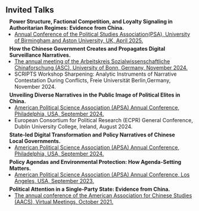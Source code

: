 <h1 id="invited-talks"></h1>

<h2 style="margin: 60px 0px 10px;">Invited Talks</h2>

<h4 style="margin:0 10px 0;">Power Structure, Factional Competition, and Loyalty Signaling in Authoritarian Regimes: Evidence from China.</h4>

<ul style="margin:0 0 5px;">
  <li><a href="https://www.psa.ac.uk/events/psa-annual-conference"><autocolor>Annual Conference of the Political Studies Association(PSA), University of Birmingham and Aston University, UK, April 2025.</autocolor></a></li>
</ul>

<h4 style="margin:0 10px 0;">How the Chinese Government Creates and Propagates Digital Surveillance Narratives.</h4>

<ul style="margin:0 0 5px;">
  <li><a href="https://www.cassis.uni-bonn.de/en/news/2024-asc-annual-meeting"><autocolor>The annual meeting of the Arbeitskreis Sozialwissenschaftliche Chinaforschung (ASC), University of Bonn, Germany, November 2024.</autocolor></a></li>
  <li>SCRIPTS Workshop Sharpening: Analytic Instruments of Narrative Contestation During Conflicts, Freie Universität Berlin,Germany, November 2024.</li>
</ul>

<h4 style="margin:0 10px 0;">Unveiling Diverse Narratives in the Public Image of Political Elites in China.</h4>

<ul style="margin:0 0 5px;">
  <li><a href="https://convention2.allacademic.com/one/apsa/apsa24/index.php?cmd=Online+Program+View+Session&selected_session_id=2160536&PHPSESSID=safsa41fd3c4r3vasbn5nsplgp"><autocolor>American Political Science Association (APSA) Annual Conference, Philadelphia, USA, September 2024.</autocolor></a></li>
  <li>European Consortium for Political Research (ECPR) General Conference, Dublin University College, Ireland, August 2024.</li>
</ul>

<h4 style="margin:0 10px 0;">State-led Digital Transformation and Policy Narratives of Chinese Local Governments.</h4>

<ul style="margin:0 0 5px;">
  <li><a href="https://convention2.allacademic.com/one/apsa/apsa24/index.php?cmd=Online+Program+View+Session&selected_session_id=2145321&PHPSESSID=safsa41fd3c4r3vasbn5nsplgp"><autocolor>American Political Science Association (APSA) Annual Conference, Philadelphia, USA, September 2024.</autocolor></a></li>
</ul>

<h4 style="margin:0 10px 0;">Policy Agendas and Environmental Protection: How Agenda-Setting Matters.</h4>

<ul style="margin:0 0 5px;">
  <li><a href="https://convention2.allacademic.com/one/apsa/apsa23/"><autocolor>American Political Science Association (APSA) Annual Conference, Los Angeles, USA, September 2023.</autocolor></a></li>
</ul>

<h4 style="margin:0 10px 0;">Political Attention in a Single-Party State: Evidence from China.</h4>

<ul style="margin:0 0 5px;">
  <li><a href="https://www.americanassociationforchinesestudies.org/Home/Index"><autocolor>The annual conference of the American Association for Chinese Studies (AACS), Virtual Meetings, October 2021.</autocolor></a></li>
</ul>
